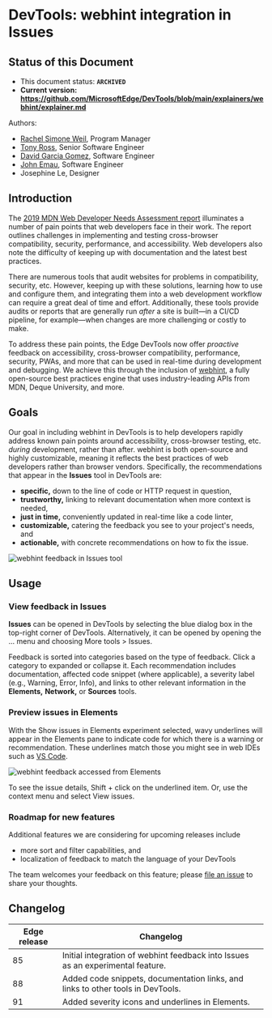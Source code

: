 # DevTools: webhint integration in Issues

## Status of this Document
* This document status: **`ARCHIVED`**
* **Current version: https://github.com/MicrosoftEdge/DevTools/blob/main/explainers/webhint/explainer.md**
    
Authors:
 - [Rachel Simone Weil](https://github.com/hxlnt), Program Manager
 - [Tony Ross](https://github.com/antross), Senior Software Engineer
 - [David Garcia Gomez](https://github.com/sarvaje), Software Engineer
 - [John Emau](https://github.com/johnemau), Software Engineer
 - Josephine Le, Designer

## Introduction
The [2019 MDN Web Developer Needs Assessment report](https://mdn-web-dna.s3-us-west-2.amazonaws.com/MDN-Web-DNA-Report-2019.pdf) illuminates a number of pain points that web developers face in their work. The report outlines challenges in implementing and testing cross-browser compatibility, security, performance, and accessibility. Web developers also note the difficulty of keeping up with documentation and the latest best practices.

There are numerous tools that audit websites for problems in compatibility, security, etc. However, keeping up with these solutions, learning how to use and configure them, and integrating them into a web development workflow can require a great deal of time and effort. Additionally, these tools provide audits or reports that are generally run *after* a site is built&mdash;in a CI/CD pipeline, for example&mdash;when changes are more challenging or costly to make.

To address these pain points, the Edge DevTools now offer *proactive* feedback on accessibility, cross-browser compatibility, performance, security, PWAs, and more that can be used in real-time during development and debugging. We achieve this through the inclusion of [webhint](https://webhint.io), a fully open-source best practices engine that uses industry-leading APIs from MDN, Deque University, and more. 

## Goals
Our goal in including webhint in DevTools is to help developers rapidly address known pain points around accessibility, cross-browser testing, etc. *during* development, rather than after. webhint is both open-source and highly customizable, meaning it reflects the best practices of web developers rather than browser vendors. Specifically, the recommendations that appear in the **Issues** tool in DevTools are:

  - **specific,** down to the line of code or HTTP request in question,
  - **trustworthy,** linking to relevant documentation when more context is needed, 
  - **just in time,** conveniently updated in real-time like a code linter,
  - **customizable,** catering the feedback you see to your project's needs, and 
  - **actionable,** with concrete recommendations on how to fix the issue.

![webhint feedback in Issues tool](webhint-screenshot.png)

## Usage

### View feedback in **Issues**

**Issues** can be opened in DevTools by selecting the blue dialog box in the top-right corner of DevTools. Alternatively, it can be opened by opening the ... menu and choosing More tools > Issues.

Feedback is sorted into categories based on the type of feedback. Click a category to expanded or collapse it. Each recommendation includes documentation, affected code snippet (where applicable), a severity label (e.g., Warning, Error, Info), and links to other relevant information in the **Elements,** **Network,** or **Sources** tools. 


### Preview issues in **Elements**

With the Show issues in Elements experiment selected, wavy underlines will appear in the Elements pane to indicate code for which there is a warning or recommendation. These underlines match those you might see in web IDEs such as [VS Code](https://code.visualstudio.com).

![webhint feedback accessed from Elements](webhint-underline.gif)

To see the issue details, Shift + click on the underlined item. Or, use the context menu and select View issues.

### Roadmap for new features

Additional features we are considering for upcoming releases include

 - more sort and filter capabilities, and
 - localization of feedback to match the language of your DevTools

The team welcomes your feedback on this feature; please [file an issue](https://github.com/MicrosoftEdge/MSEdgeExplainers/issues/new?labels=DevTools&template=devtools.md&title=%5BDevTools%5D+%3CTITLE+HERE%3E) to share your thoughts.

## Changelog

| Edge release | Changelog                                               |
|--------------|---------------------------------------------------------|
| 85           | Initial integration of webhint feedback into Issues as an experimental feature.  |
| 88           | Added code snippets, documentation links, and links to other tools in DevTools.  |
| 91           | Added severity icons and underlines in Elements.        |
